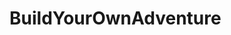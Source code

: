 # BuildYourOwnAdventure

<!-- Elizabeth Garcia
1/11/23
Group Project: Choose your own adventure
Create a new website that is a choose your own adventure game with styles

Use Text to tell the story
Links to options that progress your story
9 pages minumum
Have at least 3 types of endings.
Collaborate with Github
Create a new story with a new flowchart
This is a group grade
Have a one page write up on each group member and what they worked on and what it was like to work with them
Code will be submitted and the doc file for each person
Link to the Repo in the comments -->
